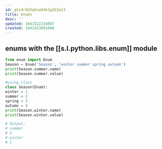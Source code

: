 ```yaml
---
id: gtz4r8d3q5uo04b1g2b3a13
title: Enums
desc: ''
updated: 1641522216087
created: 1641423091668
---
```



## enums with the [[s.l.python.libs.enum]] module

```python
from enum import Enum
Season = Enum('Season', 'winter summer spring autumn')
print(Season.summer.name)
print(Season.summer.value)

#using class
class Season(Enum):
winter = 1
summer = 2
spring = 3
autumn = 4
print(Season.winter.name)
print(Season.winter.value)

# Output:
# summer
# 2
# winter
# 1
```
